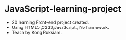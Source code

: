 # JavaScript-learning-project
- 20 learning Front-end project created.
- Using HTML5 ,CSS3,JavaScript., No framework.
- Teach by Kong Ruksiam.
